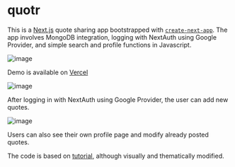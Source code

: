 # quotr

This is a [Next.js](https://nextjs.org/) quote sharing app bootstrapped with [`create-next-app`](https://github.com/vercel/next.js/tree/canary/packages/create-next-app).
The app involves MongoDB integration, logging with NextAuth using Google Provider, and simple search and profile functions in Javascript.

![image](https://github.com/practical-solution/quotr/assets/142014962/9755bafc-f8fc-4704-a57f-455239792601)

Demo is available on [Vercel](https://quotr-d35xop6ij-practical-solution.vercel.app/)

![image](https://github.com/Curiosit/quotr/assets/17218693/2af4bfeb-8f43-4309-be10-1f52a34ff4ce)

After logging in with NextAuth using Google Provider, the user can add new quotes.

![image](https://github.com/Curiosit/quotr/assets/17218693/b4c9e0e6-8d78-4434-baee-ea0a931d8b19)

Users can also see their own profile page and modify already posted quotes.

The code is based on [tutorial](https://github.com/adrianhajdin/project_next_13_ai_prompt_sharing
), although visually and thematically modified. 
